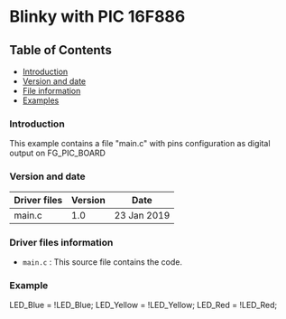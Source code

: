 # Blinky with PIC 16F886

## Table of Contents

- [Introduction](#Introd)
- [Version and date](#Version)
- [File information](#file)
- [Examples](#examples)
 
### Introduction<a name = Introd></a>

This example contains a file "main.c" with pins configuration as digital output
on FG_PIC_BOARD

### Version and date<a name = Version></a>

Driver files  | Version | Date
--------------|---------|------------
main.c        |  1.0    | 23 Jan 2019


### Driver files information<a name = file></a>

- `main.c` : This source file contains the code.


### Example<a name = examples></a>


LED_Blue = !LED_Blue; 
LED_Yellow = !LED_Yellow; 
LED_Red = !LED_Red; 


